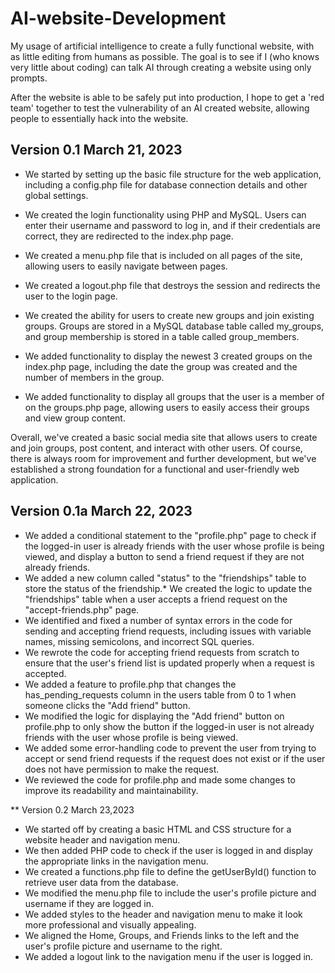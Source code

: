 # AI-website-Development
My usage of artificial intelligence to create a fully functional website, with as little editing from humans as possible.
The goal is to see if I (who knows very little about coding) can talk AI through creating a website using only prompts. 

After the website is able to be safely put into production, I hope to get a 'red team' together to test the vulnerability of an AI created website, allowing people to essentially hack into the website.

## Version 0.1 March 21, 2023

* We started by setting up the basic file structure for the web application, including a config.php file for database connection details and other global settings.

* We created the login functionality using PHP and MySQL. Users can enter their username and password to log in, and if their credentials are correct, they are redirected to the index.php page.

* We created a menu.php file that is included on all pages of the site, allowing users to easily navigate between pages.

* We created a logout.php file that destroys the session and redirects the user to the login page.

* We created the ability for users to create new groups and join existing groups. Groups are stored in a MySQL database table called my_groups, and group membership is stored in a table called group_members.

* We added functionality to display the newest 3 created groups on the index.php page, including the date the group was created and the number of members in the group.

* We added functionality to display all groups that the user is a member of on the groups.php page, allowing users to easily access their groups and view group content.

Overall, we've created a basic social media site that allows users to create and join groups, post content, and interact with other users. Of course, there is always room for improvement and further development, but we've established a strong foundation for a functional and user-friendly web application.

## Version 0.1a March 22, 2023
* We added a conditional statement to the "profile.php" page to check if the logged-in user is already friends with the user whose profile is being viewed, and display a button to send a friend request if they are not already friends.
* We added a new column called "status" to the "friendships" table to store the status of the friendship.* We created the logic to update the "friendships" table when a user accepts a friend request on the "accept-friends.php" page.
* We identified and fixed a number of syntax errors in the code for sending and accepting friend requests, including issues with variable names, missing semicolons, and incorrect SQL queries.
* We rewrote the code for accepting friend requests from scratch to ensure that the user's friend list is updated properly when a request is accepted.
* We added a feature to profile.php that changes the has_pending_requests column in the users table from 0 to 1 when someone clicks the "Add friend" button.
* We modified the logic for displaying the "Add friend" button on profile.php to only show the button if the logged-in user is not already friends with the user whose profile is being viewed.
* We added some error-handling code to prevent the user from trying to accept or send friend requests if the request does not exist or if the user does not have permission to make the request.
* We reviewed the code for profile.php and made some changes to improve its readability and maintainability.

** Version 0.2 March 23,2023
* We started off by creating a basic HTML and CSS structure for a website header and navigation menu.
* We then added PHP code to check if the user is logged in and display the appropriate links in the navigation menu.
* We created a functions.php file to define the getUserById() function to retrieve user data from the database.
* We modified the menu.php file to include the user's profile picture and username if they are logged in.
* We added styles to the header and navigation menu to make it look more professional and visually appealing.
* We aligned the Home, Groups, and Friends links to the left and the user's profile picture and username to the right.
* We added a logout link to the navigation menu if the user is logged in.

